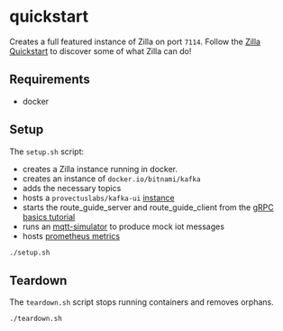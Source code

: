 # quickstart

Creates a full featured instance of Zilla on port `7114`. Follow the [Zilla Quickstart](https://docs.aklivity.io/zilla/latest/tutorials/quickstart/kafka-proxies.html) to discover some of what Zilla can do!

## Requirements

- docker

## Setup

The `setup.sh` script:

- creates a Zilla instance running in docker.
- creates an instance of `docker.io/bitnami/kafka`
- adds the necessary topics
- hosts a `provectuslabs/kafka-ui` [instance](http://localhost:80)
- starts the route_guide_server and route_guide_client from the [gRPC basics tutorial](https://grpc.io/docs/languages/go/basics/)
- runs an [mqtt-simulator](https://github.com/DamascenoRafael/mqtt-simulator) to produce mock iot messages
- hosts [prometheus metrics](http://localhost:7190/metrics)

```bash
./setup.sh
```

## Teardown

The `teardown.sh` script stops running containers and removes orphans.

```bash
./teardown.sh
```
